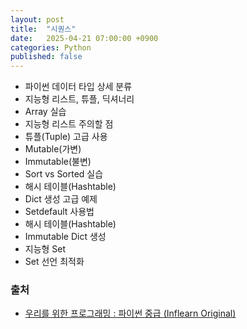 ```yaml
---
layout: post
title:  "시퀀스"
date:   2025-04-21 07:00:00 +0900
categories: Python
published: false
---
```


- 파이썬 데이터 타입 상세 분류
- 지능형 리스트, 튜플, 딕셔너리
- Array 실습
- 지능형 리스트 주의할 점
- 튜플(Tuple) 고급 사용
- Mutable(가변)
- Immutable(불변)
- Sort vs Sorted 실습
- 해시 테이블(Hashtable)
- Dict 생성 고급 예제
- Setdefault 사용법
- 해시 테이블(Hashtable)
- Immutable Dict 생성
- 지능형 Set
- Set 선언 최적화

### 출처

- [우리를 위한 프로그래밍 : 파이썬 중급 (Inflearn Original)](https://www.inflearn.com/course/%ED%94%84%EB%A1%9C%EA%B7%B8%EB%9E%98%EB%B0%8D-%ED%8C%8C%EC%9D%B4%EC%8D%AC-%EC%A4%91%EA%B8%89-%EC%9D%B8%ED%94%84%EB%9F%B0-%EC%98%A4%EB%A6%AC%EC%A7%80%EB%84%90)